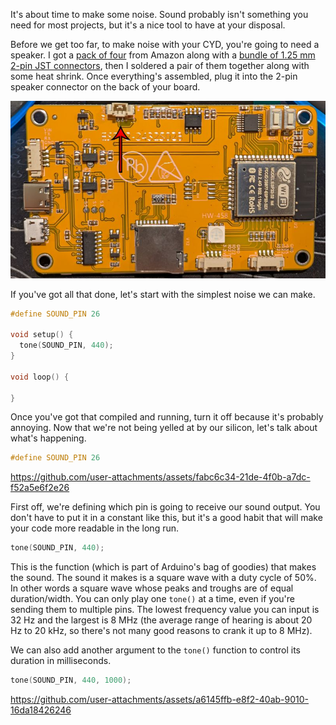 It's about time to make some noise. Sound probably isn't something you need for most projects, but it's a nice tool to have at your disposal. 

Before we get too far, to make noise with your CYD, you're going to need a speaker. I got a [pack of four](https://www.amazon.com/dp/B0177ABRQ6) from Amazon along with a [bundle of 1.25 mm 2-pin JST connectors](https://www.amazon.com/dp/B078NPRW46), then I soldered a pair of them together along with some heat shrink. Once everything's assembled, plug it into the 2-pin speaker connector on the back of your board.

<img src="../assets/img/01/cyd-speaker-connector.jpg" alt="Back of the CYD board with a red arrow pointing to the speaker connector">

If you've got all that done, let's start with the simplest noise we can make.

```C++
#define SOUND_PIN 26

void setup() {
  tone(SOUND_PIN, 440);
}

void loop() {

}
```

Once you've got that compiled and running, turn it off because it's probably annoying. Now that we're not being yelled at by our silicon, let's talk about what's happening.

```C++
#define SOUND_PIN 26
```

https://github.com/user-attachments/assets/fabc6c34-21de-4f0b-a7dc-f52a5e6f2e26

First off, we're defining which pin is going to receive our sound output. You don't have to put it in a constant like this, but it's a good habit that will make your code more readable in the long run.

```C++
tone(SOUND_PIN, 440);
```

This is the function (which is part of Arduino's bag of goodies) that makes the sound. The sound it makes is a square wave with a duty cycle of 50%. In other words a square wave whose peaks and troughs are of equal duration/width. You can only play one `tone()` at a time, even if you're sending them to multiple pins. The lowest frequency value you can input is 32 Hz and the largest is 8 MHz (the average range of hearing is about 20 Hz to 20 kHz, so there's not many good reasons to crank it up to 8 MHz).

We can also add another argument to the `tone()` function to control its duration in milliseconds.

```C++
tone(SOUND_PIN, 440, 1000);
```

https://github.com/user-attachments/assets/a6145ffb-e8f2-40ab-9010-16da18426246


